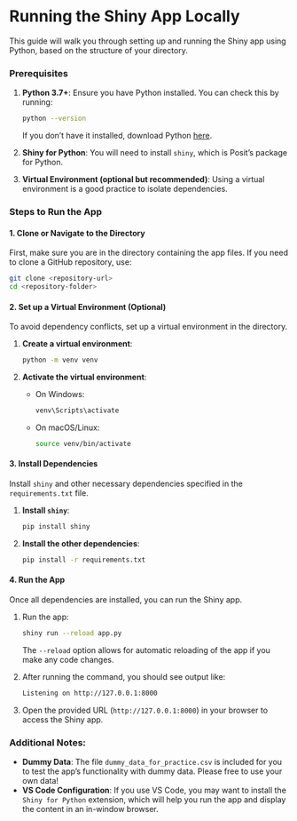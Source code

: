 # Running the Shiny App Locally

This guide will walk you through setting up and running the Shiny app using Python, based on the structure of your directory.

### Prerequisites
1. **Python 3.7+**: Ensure you have Python installed. You can check this by running:
   ```bash
   python --version
   ```
   If you don’t have it installed, download Python [here](https://www.python.org/downloads/).

2. **Shiny for Python**: You will need to install `shiny`, which is Posit’s package for Python.

3. **Virtual Environment (optional but recommended)**: Using a virtual environment is a good practice to isolate dependencies.

### Steps to Run the App

#### 1. Clone or Navigate to the Directory
First, make sure you are in the directory containing the app files. If you need to clone a GitHub repository, use:
```bash
git clone <repository-url>
cd <repository-folder>
```

#### 2. Set up a Virtual Environment (Optional)
To avoid dependency conflicts, set up a virtual environment in the directory. 

1. **Create a virtual environment**:
   ```bash
   python -m venv venv
   ```

2. **Activate the virtual environment**:
   - On Windows:
     ```bash
     venv\Scripts\activate
     ```
   - On macOS/Linux:
     ```bash
     source venv/bin/activate
     ```

#### 3. Install Dependencies
Install `shiny` and other necessary dependencies specified in the `requirements.txt` file.

1. **Install `shiny`**:
   ```bash
   pip install shiny
   ```

2. **Install the other dependencies**:
   ```bash
   pip install -r requirements.txt
   ```

#### 4. Run the App
Once all dependencies are installed, you can run the Shiny app.

1. Run the app:
   ```bash
   shiny run --reload app.py
   ```

   The `--reload` option allows for automatic reloading of the app if you make any code changes.

2. After running the command, you should see output like:
   ```bash
   Listening on http://127.0.0.1:8000
   ```

3. Open the provided URL (`http://127.0.0.1:8000`) in your browser to access the Shiny app.

### Additional Notes:
- **Dummy Data**: The file `dummy_data_for_practice.csv` is included for you to test the app’s functionality with dummy data. Please free to use your own data!
- **VS Code Configuration**: If you use VS Code, you may want to install the `Shiny for Python` extension, which will help you run the app and display the content in an in-window browser.
